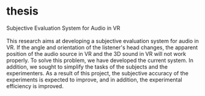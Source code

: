 # thesis
Subjective Evaluation System for Audio in VR  
<Abstract>  
 This research aims at developing a subjective evaluation system for audio in VR. If the angle and orientation of the listener's head changes, the apparent position of the audio source in VR and the 3D sound in VR will not work properly. To solve this problem, we have developed the current system. In addition, we sought to simplify the tasks of the subjects and the experimenters. As a result of this project, the subjective accuracy of the experiments is expected to improve, and in addition, the experimental efficiency is improved.
